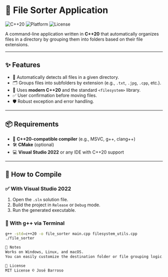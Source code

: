 # 📂 File Sorter Application

![C++20](https://img.shields.io/badge/C%2B%2B-20-blue?logo=c%2B%2B&logoColor=white)
![Platform](https://img.shields.io/badge/Platform-Windows%20%7C%20Linux%20%7C%20Mac-lightgrey)
![License](https://img.shields.io/badge/License-MIT-yellow)

A command-line application written in **C++20** that automatically organizes files in a directory by grouping them into folders based on their file extensions.

---

## ✨ Features

- 📁 Automatically detects all files in a given directory.
- 🗂️ Groups files into subfolders by extension (e.g., `.txt`, `.jpg`, `.cpp`, etc.).
- 🧠 Uses **modern C++20** and the standard `<filesystem>` library.
- ✅ User confirmation before moving files.
- 🛡️ Robust exception and error handling.

---

## 📦 Requirements

- 🔧 **C++20-compatible compiler** (e.g., MSVC, g++, clang++)
- 🛠️ **CMake** (optional)
- 💻 **Visual Studio 2022** or any IDE with C++20 support

---

## 🚀 How to Compile

### ✅ With Visual Studio 2022
1. Open the `.sln` solution file.
2. Build the project in `Release` or `Debug` mode.
3. Run the generated executable.

### 🧪 With g++ via Terminal
```bash
g++ -std=c++20 -o file_sorter main.cpp filesystem_utils.cpp
./file_sorter

📌 Notes
Works on Windows, Linux, and macOS.
You can easily customize the destination folder or file grouping logic.

📝 License
MIT License © José Barroso

